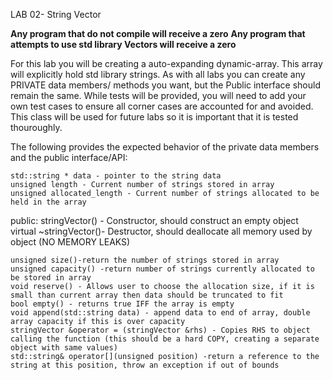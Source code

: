 LAB 02- String Vector

**Any program that do not compile will receive a zero**
**Any program that attempts to use std library Vectors will receive a zero**

For this lab you will be creating a auto-expanding dynamic-array. This array will explicitly hold std library strings.
As with all labs you can create any PRIVATE data members/ methods you want, but the Public interface should remain the same.
While tests will be provided, you will need to add your own test cases to ensure all corner cases are accounted for and avoided.
This class will be used for future labs so it is important that it is tested thouroughly.

The following provides the expected behavior of the private data members and the public interface/API:

    std::string * data - pointer to the string data
    unsigned length - Current number of strings stored in array
    unsigned allocated_length - Current number of strings allocated to be held in the array

public:
    stringVector() - Constructor, should construct an empty object
    virtual ~stringVector()- Destructor, should deallocate all memory used by object (NO MEMORY LEAKS)

    unsigned size()-return the number of strings stored in array
    unsigned capacity() -return number of strings currently allocated to be stored in array
    void reserve() - Allows user to choose the allocation size, if it is small than current array then data should be truncated to fit
    bool empty() - returns true IFF the array is empty
    void append(std::string data) - append data to end of array, double array capacity if this is over capacity
    stringVector &operator = (stringVector &rhs) - Copies RHS to object calling the function (this should be a hard COPY, creating a separate object with same values)
    std::string& operator[](unsigned position) -return a reference to the string at this position, throw an exception if out of bounds
